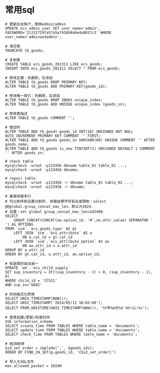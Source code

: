 
常用sql
======

	# 更新后台账户，使用admin/admin
	UPDATE ecs_admin_user SET user_name='admin', PASSWORD='21232f297a57a5a743894a0e4a801fc3' WHERE user_name='adminandadmin';
	
	# 清空表
	TRUNCATE tb_goods;
	
	# 复制表
	CREATE TABLE ecs_goods_201311 LIKE ecs_goods;
	INSERT INTO ecs_goods_201311 SELECT * FROM ecs_goods;
	
	# 修改主键：先删除，后添加
	ALTER TABLE tb_goods DROP PRIMARY KEY;
	ALTER TABLE tb_goods ADD PRIMARY KEY(goods_id);
	
	# 修改唯一索引：先删除，后添加
	ALTER TABLE tb_goods DROP INDEX unique_index;
	ALTER TABLE tb_goods ADD UNIQUE unique_index (goods_sn);
	
	# 修改表描述
	ALTER TABLE tb_goods COMMENT '';
	
	# 增加列
	ALTER TABLE ADD tb_goods goods_id INT(10) UNSIGNED NOT NULL AUTO_INCREMENT PRIMARY KEY COMMENT '' FIRST;
	ALTER TABLE ADD tb_goods goods_sn VARCHAR(60) UNIQUE COMMENT '' AFTER goods_name;
	ALTER TABLE ADD tb_goods is_new TINYINT(1) UNSIGNED DEFAULT 1 COMMENT '' AFTER goods_sn;
	
	# check table
	mysqlcheck -uroot -p123456 dbname table_01 table_02 ...;
	mysqlcheck -uroot -p123456 dbname;
	
	# repair table
	mysqlcheck -uroot -p123456 -r dbname table_01 table_02 ...;
	mysqlcheck -uroot -p123456 -r dbname;
	
	# 垂直拼接多行
	# 可以排序和设置分割符. 拼接结果字符有长度限制：select @@global.group_concat_max_len，默认为1024.
	# 设置：set global group_concat_max_len=102400.
	SELECT
		GROUP_CONCAT(CONCAT(ao.option_id, '#',ao.attr_value) SEPARATOR ' ') AS OPTIONS
	FROM `scm`.`ecs_goods_type` AS gt
		LEFT JOIN `scm`.`ecs_attribute` AS a
			ON a.cat_id = gt.cat_id
		LEFT JOIN `scm`.`ecs_attribute_option` AS ao
			ON ao.attr_id = a.attr_id
	GROUP BY a.attr_id
	ORDER BY gt.cat_id, a.attr_id, ao.option_id;
	
	# 有底限的自动减一
	UPDATE `em`.`ecs_child_supply` 
	SET sup_inventory = IF((sup_inventory - 1) > 0, (sup_inventory - 1), 0)  
	WHERE child_id = '37521' 
	AND sup_sn='G002'
	
	# 时间格式化转换
	SELECT UNIX_TIMESTAMP(NOW());
	SELECT UNIX_TIMESTAMP('2014/05/12 10:03:00');
	SELECT FROM_UNIXTIME(UNIX_TIMESTAMP(NOW()), '%Y年%m月%d %H:%i:%s');
	
	# 查表创建/更新/检查时间
	USE information_schema
	SELECT create_time FROM TABLES WHERE table_name = 'documents';
	SELECT update_time FROM TABLES WHERE table_name = 'documents';
	SELECT check_time FROM TABLES WHERE table_name = 'documents';
	
	# 按IN排序
	$id_set_order = implode(',', $goods_ids);
	ORDER BY FIND_IN_SET(g.goods_id, '{$id_set_order}')
	
	# 导入大SQL文件
	max_allowed_packet = 1024M
	
	
	
	
	
	
	
	
	
	
	
	
	
	
	
	
	
	
